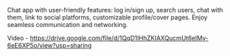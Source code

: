 Chat app with user-friendly features: log in/sign up, search users, chat with them, link to social platforms, customizable profile/cover pages. Enjoy seamless communication and networking.

Video - https://drive.google.com/file/d/1QqD1IHhZKIAXQucmUt6eIMy-6eE6XP5o/view?usp=sharing
